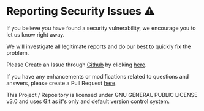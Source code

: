 # Reporting Security Issues ⚠️

If you believe you have found a security vulnerability, we encourage you to let us know right away.

We will investigate all legitimate reports and do our best to quickly fix the problem.

Please Create an Issue through [Github](https://github.com/) by clicking [here](https://github.com/offensive-vk/AwesomeCloud).

If you have any enhancements or modifications related to questions and answers, please create a Pull Request [here](https://github.com/offensive-vk/AwesomeCloud/pulls).

This Project / Repository is licensed under GNU GENERAL PUBLIC LICENSE v3.0 and uses [Git](https://git-scm.org/) as it's only and default version control system.
